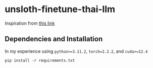 # unsloth-finetune-thai-llm

Inspiration from [this link](https://colab.research.google.com/drive/1_B7OeWT8NgG7_CxYAuAqMBDl0784zJVg?usp=sharing&fbclid=IwZXh0bgNhZW0CMTAAAR20yyMkjiEiflJ1KgHOl-lyh_1CMdUWXHZ3ShNbJGB3Igahlpv7PLJFGbU_aem_AUJEvpWhl4MG5-ntqt_D2Pz3saB_0kiSXryBSeT7mt0K_ncBvKWP_r2a6aT0qUoWPSNLysdM35HpdGe6fiCfLMBL)

## Dependencies and Installation
In my experience using `python>=3.11.2`, `torch=2.2.2`, and `cuda>=12.4`
```
pip install -r requirements.txt
```

